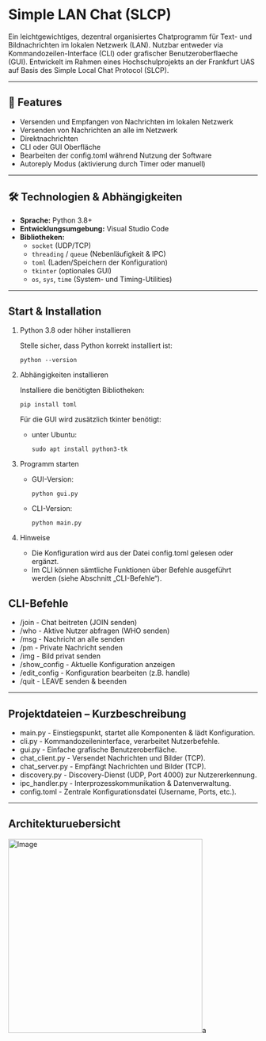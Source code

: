 # Simple LAN Chat (SLCP)

Ein leichtgewichtiges, dezentral organisiertes Chatprogramm für Text- und Bildnachrichten im lokalen Netzwerk (LAN). Nutzbar entweder via Kommandozeilen-Interface (CLI) oder grafischer Benutzeroberflaeche (GUI). Entwickelt im Rahmen eines Hochschulprojekts an der Frankfurt UAS auf Basis des Simple Local Chat Protocol (SLCP).

---

## 🔧 Features

- Versenden und Empfangen von Nachrichten im lokalen Netzwerk
- Versenden von Nachrichten an alle im Netzwerk
- Direktnachrichten
- CLI oder GUI Oberfläche
- Bearbeiten der config.toml während Nutzung der Software
- Autoreply Modus (aktivierung durch Timer oder manuell)


---

## 🛠️ Technologien & Abhängigkeiten

- **Sprache:** Python 3.8+  
- **Entwicklungsumgebung:** Visual Studio Code  
- **Bibliotheken:**  
  - `socket` (UDP/TCP)  
  - `threading` / `queue` (Nebenläufigkeit & IPC)  
  - `toml` (Laden/Speichern der Konfiguration)  
  - `tkinter` (optionales GUI)  
  - `os`, `sys`, `time` (System- und Timing-Utilities)  

---

## Start & Installation

1. Python 3.8 oder höher installieren

   Stelle sicher, dass Python korrekt installiert ist:
   ```
   python --version
   ```

2. Abhängigkeiten installieren

   Installiere die benötigten Bibliotheken:
   ```
   pip install toml
   ```

   Für die GUI wird zusätzlich tkinter benötigt:

   - unter Ubuntu:
     ```
     sudo apt install python3-tk
     ```

3. Programm starten

   - GUI-Version:
     ```
     python gui.py
     ```

   - CLI-Version:
     ```
     python main.py
     ```

4. Hinweise

   - Die Konfiguration wird aus der Datei config.toml gelesen oder ergänzt.
   - Im CLI können sämtliche Funktionen über Befehle ausgeführt werden (siehe Abschnitt „CLI-Befehle“).

## CLI-Befehle

- /join <name>              - Chat beitreten (JOIN senden)
- /who                      - Aktive Nutzer abfragen (WHO senden)
- /msg <text>               - Nachricht an alle senden
- /pm <user> <msg>          - Private Nachricht senden
- /img <user> <pfad>        - Bild privat senden
- /show_config              - Aktuelle Konfiguration anzeigen
- /edit_config <key> <val>  - Konfiguration bearbeiten (z.B. handle)
- /quit                     - LEAVE senden & beenden

---

## Projektdateien – Kurzbeschreibung
- main.py                   - Einstiegspunkt, startet alle Komponenten & lädt Konfiguration.
- cli.py                    - Kommandozeileninterface, verarbeitet Nutzerbefehle.
- gui.py                    - Einfache grafische Benutzeroberfläche.
- chat_client.py            - Versendet Nachrichten und Bilder (TCP).
- chat_server.py            - Empfängt Nachrichten und Bilder (TCP).
- discovery.py              - Discovery-Dienst (UDP, Port 4000) zur Nutzererkennung.
- ipc_handler.py            - Interprozesskommunikation & Datenverwaltung.
- config.toml               - Zentrale Konfigurationsdatei (Username, Ports, etc.).

---

## Architekturuebersicht
<img width="392" alt="Image" src="https://github.com/user-attachments/assets/78bc2fcb-8c57-450d-8718-92f88720b450" />a